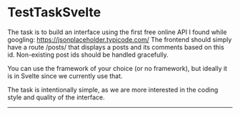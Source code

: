 # TestTaskSvelte
 
The task is to build an interface using the first free online API I found while googling: https://jsonplaceholder.typicode.com/
The frontend should simply have a route /posts/<id> that displays a posts and its comments based on this id. Non-existing post ids should be handled gracefully.

You can use the framework of your choice (or no framework), but ideally it is in Svelte since we currently use that.

The task is intentionally simple, as we are more interested in the coding style and quality of the interface.

---

